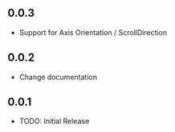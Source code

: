 ## 0.0.3

* Support for Axis Orientation / ScrollDirection

## 0.0.2

* Change documentation

## 0.0.1
* TODO: Initial Release
